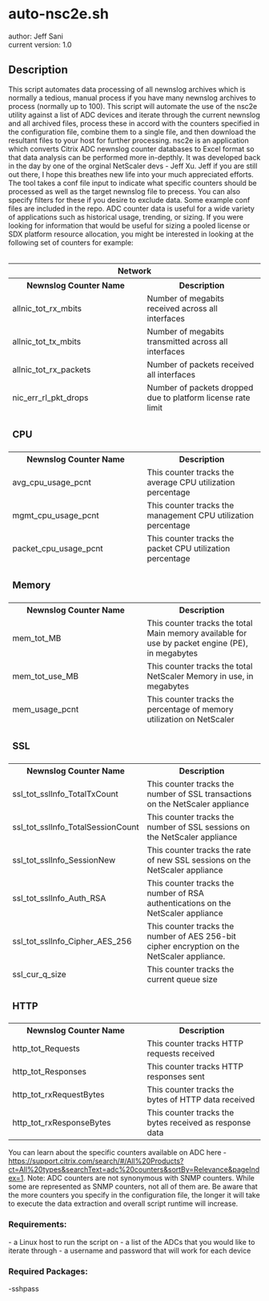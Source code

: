 # auto-nsc2e.sh
author: Jeff Sani</br>
current version: 1.0</br>
<h2>Description</h2>
This script automates data processing of all newnslog archives which is normally a tedious, manual process if you have many newnslog archives to process (normally up to 100).  This script will automate the use of the nsc2e utility against a list of ADC devices and iterate through the current newnslog and all archived files, process these in accord with the counters specified in the configuration file, combine them to a single file, and then download the resultant files to your host for further processing.  nsc2e is an application which converts Citrix ADC newnslog counter databases to Excel format so that data analysis can be performed more in-depthly.  It was developed back in the day by one of the orginal NetScaler devs - Jeff Xu.  Jeff if you are still out there, I hope this breathes new life into your much appreciated efforts.  The tool takes a conf file input to indicate what specific counters should be processed as well as the target newnslog file to precess.  You can also specify filters for these if you desire to exclude data.  Some example conf files are included in the repo.  ADC counter data is useful for a wide variety of applications such as historical usage, trending, or sizing.  If you were looking for information that would be useful for sizing a pooled license or SDX platform resource allocation, you might be interested in looking at the following set of counters for example:
</br></br>
<table>
  <tr><th colspan="2">Network</th></tr>
  <th>Newnslog Counter Name</th><th>Description</th>
  <tr><td>allnic_tot_rx_mbits</td><td>Number of megabits received across all interfaces</td></tr>
  <tr><td>allnic_tot_tx_mbits</td><td>Number of megabits transmitted across all interfaces</td></tr>
  <tr><td>allnic_tot_rx_packets</td><td>Number of packets received all interfaces</td></tr>
  <tr><td>nic_err_rl_pkt_drops</td><td>Number of packets dropped due to platform license rate limit</td></tr>
  <tr><td colspan="2"><h3>CPU</h3></td></tr>
  <th>Newnslog Counter Name</th><th>Description</th>
  <tr><td>avg_cpu_usage_pcnt</td><td>This counter tracks the average CPU utilization percentage</td></tr>
  <tr><td>mgmt_cpu_usage_pcnt</td><td> 	This counter tracks the management CPU utilization percentage</td></tr>
  <tr><td>packet_cpu_usage_pcnt</td><td>This counter tracks the packet CPU utilization percentage</td></tr>
  <tr><td colspan="2"><h3>Memory</h3></td></tr>
  <th>Newnslog Counter Name</th><th>Description</th>
  <tr><td>mem_tot_MB</td><td>This counter tracks the total Main memory available for use by packet engine (PE), in megabytes</td></tr>
  <tr><td>mem_tot_use_MB</td><td>This counter tracks the total NetScaler Memory in use, in megabytes</td></tr>
  <tr><td>mem_usage_pcnt</td><td>This counter tracks the percentage of memory utilization on NetScaler</td></tr>
  <tr><td colspan="2"><h3>SSL</strong></h3></tr>
  <th>Newnslog Counter Name</th><th>Description</th>
  <tr><td>ssl_tot_sslInfo_TotalTxCount</td><td>This counter tracks the number of SSL transactions on the NetScaler appliance</td></tr>
  <tr><td>ssl_tot_sslInfo_TotalSessionCount</td><td>This counter tracks the number of SSL sessions on the NetScaler appliance</td></tr>
  <tr><td>ssl_tot_sslInfo_SessionNew</td><td>This counter tracks the rate of new SSL sessions on the NetScaler appliance</td></tr> 
  <tr><td>ssl_tot_sslInfo_Auth_RSA</td><td>This counter tracks the number of RSA authentications on the NetScaler appliance</td></tr>
  <tr><td>ssl_tot_sslInfo_Cipher_AES_256</td><td>This counter tracks the number of AES 256-bit cipher encryption on the NetScaler appliance.</td></tr>
  <tr><td>ssl_cur_q_size</td><td>This counter tracks the current queue size</td></tr>
  <tr><td colspan="2"><h3>HTTP</h3></td></tr>
  <th>Newnslog Counter Name</th><th>Description</th>
  <tr><td>http_tot_Requests</td><td>This counter tracks HTTP requests received</td></tr>
  <tr><td>http_tot_Responses</td><td>This counter tracks HTTP responses sent</td></tr>
  <tr><td>http_tot_rxRequestBytes</td><td>This counter tracks the bytes of HTTP data received</td></tr>
  <tr><td>http_tot_rxResponseBytes</td><td>This counter tracks the bytes received as response data</td></tr>
</table>

You can learn about the specific counters available on ADC here - https://support.citrix.com/search/#/All%20Products?ct=All%20types&searchText=adc%20counters&sortBy=Relevance&pageIndex=1.  Note: ADC counters are not synonymous with SNMP counters. While some are represented as SNMP counters, not all of them are.  Be aware that the more counters you specify in the configuration file, the longer it will take to execute the data extraction and overall script runtime will increase.

<h3>Requirements:</h3>
- a Linux host to run the script on
- a list of the ADCs that you would like to iterate through
- a username and password that will work for each device

<h3>Required Packages:</h3>
-sshpass
